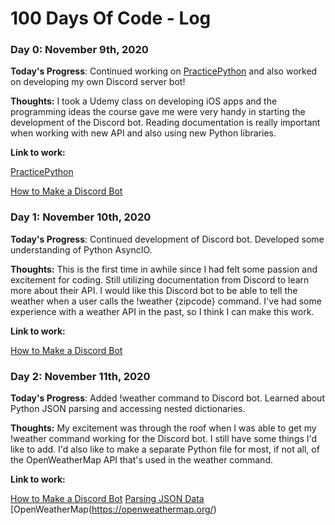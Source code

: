 # 100 Days Of Code - Log

### Day 0: November 9th, 2020

**Today's Progress**: Continued working on [PracticePython](https://www.practicepython.org/) and also worked on developing my own Discord server bot!

**Thoughts:** I took a Udemy class on developing iOS apps and the programming ideas the course gave me were very handy in starting the development of the Discord bot. Reading documentation is really important when working with new API and also using new Python libraries.

**Link to work:**

[PracticePython](https://www.practicepython.org/)

[How to Make a Discord Bot](https://realpython.com/how-to-make-a-discord-bot-python/#how-to-make-a-discord-bot-in-python)

### Day 1: November 10th, 2020

**Today's Progress**: Continued development of Discord bot. Developed some understanding of Python AsyncIO.

**Thoughts:** This is the first time in awhile since I had felt some passion and excitement for coding. Still utilizing documentation from Discord to learn more about their API. I would like this Discord bot to be able to tell the weather when a user calls the !weather {zipcode} command. I've had some experience with a weather API in the past, so I think I can make this work.

**Link to work:**

[How to Make a Discord Bot](https://realpython.com/how-to-make-a-discord-bot-python/#how-to-make-a-discord-bot-in-python)

### Day 2: November 11th, 2020

**Today's Progress**: Added !weather command to Discord bot. Learned about Python JSON parsing and accessing nested dictionaries.

**Thoughts:** My excitement was through the roof when I was able to get my !weather command working for the Discord bot. I still have some things I'd like to add. I'd also like to make a separate Python file for most, if not all, of the OpenWeatherMap API that's used in the weather command. 

**Link to work:**

[How to Make a Discord Bot](https://realpython.com/how-to-make-a-discord-bot-python/#how-to-make-a-discord-bot-in-python)
[Parsing JSON Data](https://www.programiz.com/python-programming/json)
[OpenWeatherMap(https://openweathermap.org/)
